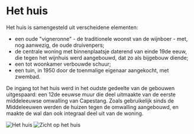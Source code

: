 # Het huis

Het huis is samengesteld uit verscheidene elementen: 

* een oude "vigneronne" - de traditionele woonst van de wijnboer - met, nog 
  aanwezig, de oude druivenpers; 
* de centrale woning met binnenplaatsje daterend van einde 19de eeuw, die tegen 
  het wijnhuis werd aangebouwd, dat zo als bijgebouw diende;
* een tot woonkamer verbouwde schuur; 
* een tuin, in 1950 door de toenmalige eigenaar aangekocht, met zwembad.  

De ingang tot het huis werd in het oudste gedeelte van de gebouwen uitgespaard: een 12de eeuwse muur die deel uitmaakte van de eerste middeleeuwse omwalling van Capestang. Zoals gebruikelijk sinds de Middeleeuwen werden de huizen tegen de omwalling aangebouwd, en maakte de wal dan ook integraal deel uit van de woning.

![Het huis](/images/maison.jpg)
![Zicht op het huis](/images/maison-detail.jpg)